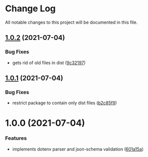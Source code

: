 # Change Log

All notable changes to this project will be documented in this file.

## [1.0.2](https://github.com/stalniy/jotenv/compare/v1.0.1...v1.0.2) (2021-07-04)


### Bug Fixes

* gets rid of old files in dist ([9c32197](https://github.com/stalniy/jotenv/commit/9c32197f57f9c231a59d55f449297c40a254fc3d))

## [1.0.1](https://github.com/stalniy/jotenv/compare/v1.0.0...v1.0.1) (2021-07-04)


### Bug Fixes

* restrict package to contain only dist files ([b2c85f9](https://github.com/stalniy/jotenv/commit/b2c85f9fc5b1f81b4ce96186883d38fa2e18560d))

# 1.0.0 (2021-07-04)


### Features

* implements dotenv parser and json-schema validation ([601a15a](https://github.com/stalniy/jotenv/commit/601a15a88cb1c68f811b8d416f74c63f6628bc82))
